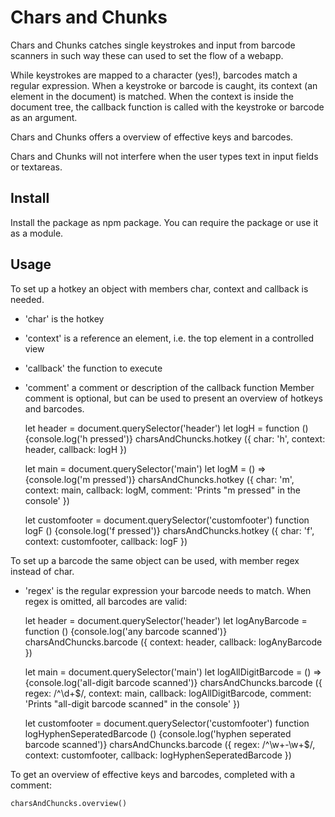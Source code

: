 # Chars and Chunks

Chars and Chunks catches single keystrokes and input from barcode scanners in
such way these can used to set the flow of a webapp.

While keystrokes are mapped to a character (yes!), barcodes match a
regular expression. When a keystroke or barcode is caught, its context (an
element in the document) is matched. When the context is inside the document tree,
the callback function is called with the keystroke or barcode as an argument.

Chars and Chunks offers a overview of effective keys and barcodes.

Chars and Chunks will not interfere when the user types text in input fields
or textareas.

## Install

Install the package as npm package. You can require the package or use it as
a module.

## Usage

To set up a hotkey an object with members char, context and callback is needed.
* 'char' is the hotkey
* 'context' is a reference an element, i.e. the top element in a controlled view
* 'callback' the function to execute
* 'comment' a comment or description of the callback function
Member comment is optional, but can be used to present an overview of
hotkeys and barcodes.

    let header = document.querySelector('header')
    let logH = function () {console.log('h pressed')}
    charsAndChuncks.hotkey ({ char: 'h', context: header, callback: logH })

    let main = document.querySelector('main')
    let logM = () => {console.log('m pressed')}
    charsAndChuncks.hotkey ({ char: 'm', context: main, callback: logM, comment: 'Prints "m pressed" in the console' })

    let customfooter = document.querySelector('customfooter')
    function logF () {console.log('f pressed')}
    charsAndChuncks.hotkey ({ char: 'f', context: customfooter, callback: logF })

To set up a barcode the same object can be used, with member regex instead of char.
* 'regex' is the regular expression your barcode needs to match.
When regex is omitted, all barcodes are valid:

    let header = document.querySelector('header')
    let logAnyBarcode = function () {console.log('any barcode scanned')}
    charsAndChuncks.barcode ({ context: header, callback: logAnyBarcode })

    let main = document.querySelector('main')
    let logAllDigitBarcode = () => {console.log('all-digit barcode scanned')}
    charsAndChuncks.barcode ({ regex: /^\d+$/, context: main, callback: logAllDigitBarcode, comment: 'Prints "all-digit barcode scanned" in the console' })

    let customfooter = document.querySelector('customfooter')
    function logHyphenSeperatedBarcode () {console.log('hyphen seperated barcode scanned')}
    charsAndChuncks.barcode ({ regex: /^\w+-\w+$/, context: customfooter, callback: logHyphenSeperatedBarcode })

To get an overview of effective keys and barcodes, completed with a comment:

    charsAndChuncks.overview()
